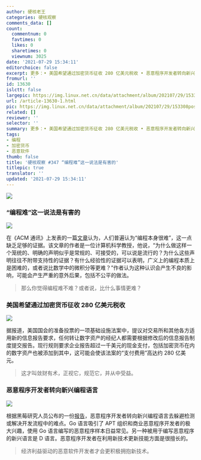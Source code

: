 ```yaml
---
author: 硬核老王
categories: 硬核观察
comments_data: []
count:
  commentnum: 0
  favtimes: 0
  likes: 0
  sharetimes: 0
  viewnum: 3025
date: '2021-07-29 15:34:11'
editorchoice: false
excerpt: 更多：• 美国希望通过加密货币征收 280 亿美元税收 • 恶意程序开发者转向新兴编程语言
fromurl: ''
id: 13630
islctt: false
largepic: https://img.linux.net.cn/data/attachment/album/202107/29/153308pos1kulzau0jqww2.jpg
url: /article-13630-1.html
pic: https://img.linux.net.cn/data/attachment/album/202107/29/153308pos1kulzau0jqww2.jpg.thumb.jpg
related: []
reviewer: ''
selector: ''
summary: 更多：• 美国希望通过加密货币征收 280 亿美元税收 • 恶意程序开发者转向新兴编程语言
tags:
- 编程
- 加密货币
- 恶意软件
thumb: false
title: '硬核观察 #347 “编程难”这一说法是有害的'
titlepic: true
translator: ''
updated: '2021-07-29 15:34:11'
---
```


![](https://img.linux.net.cn/data/attachment/album/202107/29/153308pos1kulzau0jqww2.jpg)


### “编程难”这一说法是有害的


![](https://img.linux.net.cn/data/attachment/album/202107/29/153316bc7r7kha6rapapdu.jpg)


在《ACM 通讯》上发表的一篇[文章](https://cacm.acm.org/magazines/2021/8/254304-what-does-saying-that-programming-is-hard-really-say-and-about-whom/fulltext)认为，人们普遍认为“编程本身很难”，这一点缺乏足够的证据。该文章的作者是一位计算机科学教授，他说，“为什么做这样一个笼统的、明确的声明似乎是常规的、可接受的，可以说是流行的？为什么这些声明往往不附带支持性的证据？有什么经验性的证据可以表明，广义上的编程本质上是困难的，或者说比数学中的微积分等更难？”作者认为这种认识会产生不良的影响，可能会产生严重的意外后果，包括不公平的做法。



> 
> 那么你觉得编程难不难？或者说，比什么事情更难？
> 
> 
> 


### 美国希望通过加密货币征收 280 亿美元税收


![](https://img.linux.net.cn/data/attachment/album/202107/29/153329zgesxesnd8zndx8n.jpg)


据报道，美国国会的准备投票的一项基础设施法案中，提议对交易所和其他各方适用新的信息报告要求，任何转让数字资产的经纪人都需要根据修改后的信息报告制度提交报告。现行规则要求企业报告超过一千美元的现金支付，包括加密货币在内的数字资产也被添加到其中，这可能会使该法案的“支付费用”高达约 280 亿美元。



> 
> 这才叫敛财有术，正视它，规范它，并从中受益。
> 
> 
> 


### 恶意程序开发者转向新兴编程语言


![](https://img.linux.net.cn/data/attachment/album/202107/29/153344ioxobubyv7zfuo7o.jpg)


根据黑莓研究人员公布的一份[报告](https://www.blackberry.com/us/en/forms/enterprise/report-old-dogs-new-tricks)，恶意程序开发者转向新兴编程语言去躲避检测或解决开发流程中的难点。Go 语言吸引了 APT 组织和商业恶意程序开发者的极大兴趣，使用 Go 语言编写的恶意程序样本日益常见。另一种被用于编写恶意程序的新兴语言是 D 语言。恶意程序开发者在利用新技术更新技能方面是很擅长的。



> 
> 经济利益驱动的恶意软件开发者才会更积极拥抱新技术。
> 
> 
>